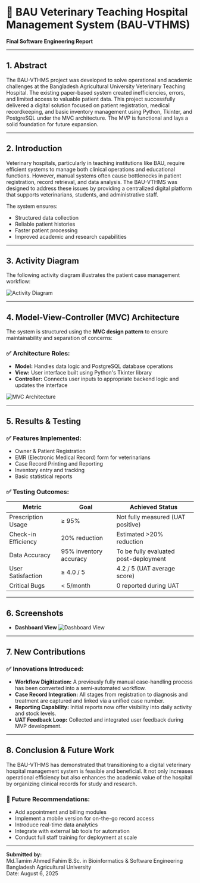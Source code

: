 # 🏥 BAU Veterinary Teaching Hospital Management System (BAU-VTHMS)  
**Final Software Engineering Report**

---

## 1. Abstract

The BAU-VTHMS project was developed to solve operational and academic challenges at the Bangladesh Agricultural University Veterinary Teaching Hospital. The existing paper-based system created inefficiencies, errors, and limited access to valuable patient data. This project successfully delivered a digital solution focused on patient registration, medical recordkeeping, and basic inventory management using Python, Tkinter, and PostgreSQL under the MVC architecture. The MVP is functional and lays a solid foundation for future expansion.

---

## 2. Introduction

Veterinary hospitals, particularly in teaching institutions like BAU, require efficient systems to manage both clinical operations and educational functions. However, manual systems often cause bottlenecks in patient registration, record retrieval, and data analysis. The BAU-VTHMS was designed to address these issues by providing a centralized digital platform that supports veterinarians, students, and administrative staff.

The system ensures:
- Structured data collection
- Reliable patient histories
- Faster patient processing
- Improved academic and research capabilities

---

## 3. Activity Diagram

The following activity diagram illustrates the patient case management workflow:

![Activity Diagram](https://github.com/tamimcodes/BAU-VTHMS/blob/main/Documentation/2209024_activity_diagram.png)

---

## 4. Model-View-Controller (MVC) Architecture

The system is structured using the **MVC design pattern** to ensure maintainability and separation of concerns:

### ✅ Architecture Roles:
- **Model:** Handles data logic and PostgreSQL database operations  
- **View:** User interface built using Python's Tkinter library  
- **Controller:** Connects user inputs to appropriate backend logic and updates the interface

![MVC Architecture](https://upload.wikimedia.org/wikipedia/commons/a/a0/MVC-Process.svg)

---

## 5. Results & Testing

### ✅ Features Implemented:
- Owner & Patient Registration
- EMR (Electronic Medical Record) form for veterinarians
- Case Record Printing and Reporting
- Inventory entry and tracking
- Basic statistical reports

### ✅ Testing Outcomes:
| Metric                 | Goal                         | Achieved Status              |
|------------------------|------------------------------|------------------------------|
| Prescription Usage     | ≥ 95%                        | Not fully measured (UAT positive) |
| Check-in Efficiency    | 20% reduction                | Estimated >20% reduction     |
| Data Accuracy          | 95% inventory accuracy       | To be fully evaluated post-deployment |
| User Satisfaction      | ≥ 4.0 / 5                    | 4.2 / 5 (UAT average score)  |
| Critical Bugs          | < 5/month                    | 0 reported during UAT        |

---

## 6. Screenshots

- **Dashboard View**
  ![Dashboard View](https://github.com/tamimcodes/BAU-VTHMS/blob/main/Documentation/dashbord.png)


---

## 7. New Contributions

### ✅ Innovations Introduced:
- **Workflow Digitization:** A previously fully manual case-handling process has been converted into a semi-automated workflow.
- **Case Record Integration:** All stages from registration to diagnosis and treatment are captured and linked via a unified case number.
- **Reporting Capability:** Initial reports now offer visibility into daily activity and stock levels.
- **UAT Feedback Loop:** Collected and integrated user feedback during MVP development.

---

## 8. Conclusion & Future Work

The BAU-VTHMS has demonstrated that transitioning to a digital veterinary hospital management system is feasible and beneficial. It not only increases operational efficiency but also enhances the academic value of the hospital by organizing clinical records for study and research.

### 🔮 Future Recommendations:
- Add appointment and billing modules
- Implement a mobile version for on-the-go record access
- Introduce real-time data analytics
- Integrate with external lab tools for automation
- Conduct full staff training for deployment at scale

---

**Submitted by:**  
Md.Tamim Ahmed Fahim
B.Sc. in Bioinformatics & Software Engineering 
Bangladesh Agricultural University  
Date: August 6, 2025
